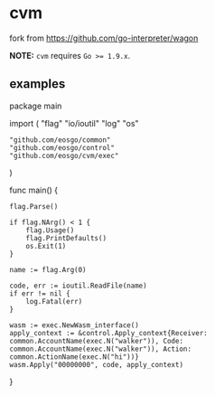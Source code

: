 cvm
=====

fork from https://github.com/go-interpreter/wagon

**NOTE:** `cvm` requires `Go >= 1.9.x`.

## examples

package main

import (
	"flag"
	"io/ioutil"
	"log"
	"os"

	"github.com/eosgo/common"
	"github.com/eosgo/control"
	"github.com/eosgo/cvm/exec"
)

func main() {

	flag.Parse()

	if flag.NArg() < 1 {
		flag.Usage()
		flag.PrintDefaults()
		os.Exit(1)
	}

	name := flag.Arg(0)

	code, err := ioutil.ReadFile(name)
	if err != nil {
		log.Fatal(err)
	}

	wasm := exec.NewWasm_interface()
	apply_context := &control.Apply_context{Receiver: common.AccountName(exec.N("walker")), Code: common.AccountName(exec.N("walker")), Action: common.ActionName(exec.N("hi"))}
	wasm.Apply("00000000", code, apply_context)

}
